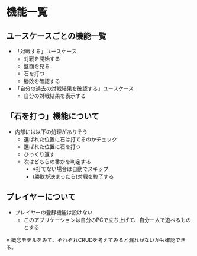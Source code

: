 # 機能一覧

## ユースケースごとの機能一覧

- 「対戦する」ユースケース
  - 対戦を開始する
  - 盤面を見る
  - 石を打つ
  - 勝敗を確認する
- 「自分の過去の対戦結果を確認する」ユースケース
  - 自分の対戦結果を表示する

## 「石を打つ」機能について

- 内部には以下の処理がありそう
  - 選ばれた位置に石は打てるのかチェック
  - 選ばれた位置に石を打つ
  - ひっくり返す
  - 次はどちらの番かを判定する
    - ※打てない場合は自動でスキップ
    - (勝敗が決まったら)対戦を終了する

## プレイヤーについて

- プレイヤーの登録機能は設けない
  - このアプリケーションは自分のPCで立ち上げて、自分一人で遊べるものとする

※ 概念モデルをみて、それぞれCRUDを考えてみると漏れがないかも確認できる。
